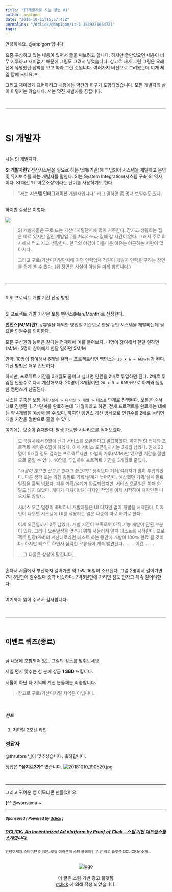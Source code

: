 ```yaml
---
title: "IT개발자로 사는 방법 #1"
author: anpigon
date: "2018-10-11T15:27:45Z"
permalink: "/dclick/@anpigon/it-1-1539271664721"
tags:
---
```


안녕하세요. @anpigon 입니다. 

요즘 구상하고 있는 내용이 있어서 글을 써보려고 합니다. 하지만 글만있으면 내용이 너무 지루하고 재미없기 때문에 그림도 그려서 넣었습니다. 참고로 제가 그린 그림은 오래전에 유명했던 삽화를 보고 따라 그린 것입니다. 여러가지 버전으로 그려봤는데 이게 제일 맘에 드네요.ㅋ

그리고 재미있게 표현하려고 내용에는 약간의 허구가 포함되었습니다. 모든 개발자의 삶이 이렇지는 않습니다. 저는 멋진 개발자를 꿈꿉니다.

<br><hr><br>

# SI 개발자

<br>나는 SI 개발자다. 

**SI 개발자란?**
전산시스템을 필요로 하는 업체(기관)에 투입되어 시스템을 개발하고 운영 및 유지보수를 하는 개발자를 말한다. SI는 System Integration(시스템 구축)의 약자이다. SI 대신 ‘IT 아웃소싱’이라는 단어를 사용하기도 한다.

> "저는 **시스템 인터그래이션** 개발자입니다" 라고 말하면 좀 멋져 보일수도 있다.

<br>하지만 실상은 이렇다.

![](https://imgur.com/OwlMp4b.png)

> SI 개발자들은 구로 또는 가산디지털단지에 많이 거주한다. 잠자고 생활하는 집은 따로 있지만 밀린 개발업무를 처리하느라 집에 갈 시간이 없다. 그래서 주로 회사에서 먹고 자고 생활한다. 한국의 야경이 아름다운 이유는 야근하는 사람이 많아서다.
>
> 그리고 구로/가산디지털단지에 가면 인력업체 직원이 개발자 인력을 구하는 장면을 쉽게 볼 수 있다. (위 장면은 사실이 아님을 미리 밝힙니다.)

<br>

<hr>

<br>
# SI 프로젝트 개발 기간 산정 방법

<br>SI 프로젝트 개발 기간은 보통 맨먼스(Man/Month)로 산정한다. 

**맨먼스(M/M)란?**
공휴일을 제외한 영업일 기준으로 한달 동안 시스템을 개발하는데 필요한 인원수를 의미한다.

모든 구성원의 능력은 같다는 전제하에 예를 들어보자.
· 1명이 참여해서 한달 일하면 1M/M
· 5명이 참여해서 한달 일하면 5M/M

만약, 10명이 참여해서 6개월 걸리는 프로젝트라면 멤먼스는 `10 x 6 = 60M/M` 가 된다. 계산 방법은 매우 간단하다.

하지만, 프로젝트 기간을 3개월도 줄이고 싶다면 인원을 2배로 투입하면 된다. 2배로 투입된 인원수로 다시 계산해보자. 20명이 3개월이면 `20 x 3 = 60M/M`으로 아까와 동일한 멤먼스가 산출된다.

시스템 구축은 보통 `기획/설계 > 디자인 > 개발 > 테스트` 단계로 진행된다. 보통은 순서대로 진행된다. 각 단계를 완료하는데 1개월이라고 하면, 전체 프로젝트를 완료하는 데에는 약 4개월을 예상해 볼 수 있다. 하지만 멤먼스 계산 방식으로 인원수를 2배로 늘리면 개발 기간을 절반으로 줄일 수 있다.

여기에는 모순이 존재한다. 발생 가능한 시나리오를 적어보겠다.
> 모 금융사에서 9월에 신규 서비스를 오픈한다고 발표하였다. 하지만 SI 업체와 프로젝트 계약은 6월에 하였다. 이제 서비스 오픈일까지는 3개월 남았다. 원래 20명이 6개월 정도 걸리는 프로젝트지만, 마법의 가루(M/M)만 있으면 기간을 절반으로 줄일 수 있다. 40명을 투입하여 프로젝트 기간을 3개월로 줄였다.
>
> *"사공이 많으면 산으로 간다고 했던가?"*
> 생각보다 기획/설계자가 많이 투입되었다. 다른 생각 또는 의견 충돌로 기획/설계가 늦어진다. 예상했던 기획/설계 완료 일정을 훌쩍 넘겼다. 겨우 기획/설계가 완료되었지만, 서비스 오픈일은 이제 한 달도 남지 않았다. 게다가 디자이너가 디자인 작업을 이제 시작하여 디자인은 나오지도 않았다.  
>
> 서비스 오픈 일정이 촉박하니 개발자들은 UI 디자인 없이 개발을 시작한다. 디자인이 나오면 시스템에 UI를 적용하는 일은 나중에 따로 하기로 한다.
>
> 이제 오픈일까지 2주 남았다. 개발 시간이 부족하여 아직 기능 개발이 안된 부분이 있다. 그러나 오픈일정을 맞추기 위해 서둘러서 알파 테스트를 시작한다. 프로젝트 팀장(PM)의 계산대로라면 테스트 하는 동안에 개발이 100％ 완료 될 것이다. 하지만 테스트 하면서 심각한 오류들이 계속 발견된다. ... ... 이건 ... ...
>
> ... 그 다음은 상상에 맡깁니다...

<br>혼자서 서울에서 부산까지 걸어가면 약 15박 16일이 소요된다. 그럼 2명이서 걸어가면 7박 8일만에 갈수있다 것과 비슷하다.  7박8일만에 가려면 잠도 안자고 계속 걸어야한다.

<br>여기까지 읽어 주셔서 감사합니다.

<br><hr><br>

## 이벤트 퀴즈(종료)

<br>글 내용에 포함되어 있는 그림의 장소를 맞춰보세요. 

제일 먼저 맞추는 한 분께 상금 **1 SBD** 드립니다.

서울이 아닌 타 지역에 계신 분들께는 죄송합니다.
> 참고로 구로/가산디지털 지역은 아닙니다. 
<br>

##### 힌트
1. 지하철 2호선 라인

### 정답자
@thrufore 님이 맞추셨습니다. 축하합니다.

정답은 **"을지로3가"** 였습니다.
![20181010_190520.jpg](https://ipfs.busy.org/ipfs/QmPzr3PNNnDJqybWkf79uxowamyWbnJrU9mrTS5n5kXQ8v)

<br><hr>

그리고 귀여운 뱀 이모티콘 만들었어요. 
<div class='phishy'>

**(^^** @wonsama **~**
</div>

<hr>
<h5><sub> <strong>Sponsored ( Powered by <a href="https://www.dclick.io">dclick</a> )</strong> </sub></h5>
<h5><a href="https://steemit.com/dclick/@dclick/dclick-an-incentivized-ad-platform-by-proof-of-click-">DCLICK: An Incentivized Ad platform by Proof of Click - 스팀 기반 애드센스를 소개합니다.</a></h5>
<p><sup>안녕하세요 스티미언 여러분. 오늘 여러분께 스팀 블록체인 기반 광고 플랫폼 DCLICK을 소개…</sup><br>
<br></p><center><img src="https://steemitimages.com/200x100/https://cdn.steemitimages.com/DQmbjkrc5UT4GgZXygAnS3mLrboAy7Y8gr7R7guB8HG3f5n/logopad500.png" alt="logo"><br><br>이 글은 스팀 기반 광고 플랫폼<br><a href="https://www.dclick.io">dclick</a> 에 의해 작성 되었습니다.</center><p></p>